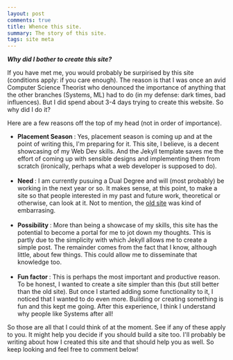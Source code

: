 ```yaml
---
layout: post
comments: true
title: Whence this site.
summary: The story of this site.
tags: site meta
---
```


***Why did I bother to create this site?***

If you have met me, you would probably be surpirised by this site (conditions apply: if you care enough). The reason is that I was once an avid Computer Science Theorist who denounced the importance of anything that the other branches (Systems, ML) had to do (in my defense: dark times, bad influences). But I did spend about 3-4 days trying to create this website. So why did I do it?

Here are a few reasons off the top of my head (not in order of importance).
<ul>
    <li> <strong> Placement Season </strong>: Yes, placement season is coming up and at the point of writing this, I'm preparing for it. This site, I believe, is a decent showcasing of my Web Dev skills. And the Jekyll template saves me the effort of coming up with sensible designs and implementing them from scratch (ironically, perhaps what a web developer is supposed to do).</li>
    <br />
    <li> <strong> Need </strong>: I am currently pusuing a Dual Degree and will (most probably) be working in the next year or so. It makes sense, at this point, to make a site so that people interested in my past and future work, theoretical or otherwise, can look at it. Not to mention, the <a href="/old.html" target="\_blank">old site</a> was kind of embarrasing.  </li>
    <br />
    <li> <strong> Possibility </strong>: More than being a showcase of my skills, this site has the potential to become a portal for me to jot down my thoughts. This is partly due to the simplicity with which Jekyll allows me to create a simple post. The remainder comes from the fact that I know, although little, about few things. This could allow me to disseminate that knowledge too. </li>
    <br />
    <li> <strong> Fun factor </strong>: This is perhaps the most important and productive reason. To be honest, I wanted to create a site simpler than this (but still better than the old site). But once I started adding some functionality to it, I noticed that I wanted to do even more. Building or creating something is fun and this kept me going. After this experience, I think I understand why people like Systems after all! </li>
</ul>

So those are all that I could think of at the moment. See if any of these apply to you. It might help you decide if you should build a site too. I'll probably be writing about how I created this site and that should help you as well. So keep looking and feel free to comment below!
